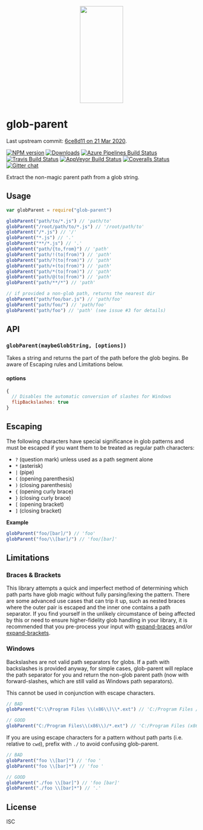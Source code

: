 <p align="center">
  <a href="https://gulpjs.com">
    <img height="257" width="114" src="https://raw.githubusercontent.com/gulpjs/artwork/master/gulp-2x.png">
  </a>
</p>

# glob-parent

Last upstream commit: [6ce8d11 on 21 Mar 2020](https://github.com/gulpjs/glob-parent/commit/6ce8d11f2f1ed8e80a9526b1dc8cf3aa71f43474).

[![NPM version][npm-image]][npm-url] [![Downloads][downloads-image]][npm-url] [![Azure Pipelines Build Status][azure-pipelines-image]][azure-pipelines-url] [![Travis Build Status][travis-image]][travis-url] [![AppVeyor Build Status][appveyor-image]][appveyor-url] [![Coveralls Status][coveralls-image]][coveralls-url] [![Gitter chat][gitter-image]][gitter-url]

Extract the non-magic parent path from a glob string.

## Usage

```js
var globParent = require("glob-parent")

globParent("path/to/*.js") // 'path/to'
globParent("/root/path/to/*.js") // '/root/path/to'
globParent("/*.js") // '/'
globParent("*.js") // '.'
globParent("**/*.js") // '.'
globParent("path/{to,from}") // 'path'
globParent("path/!(to|from)") // 'path'
globParent("path/?(to|from)") // 'path'
globParent("path/+(to|from)") // 'path'
globParent("path/*(to|from)") // 'path'
globParent("path/@(to|from)") // 'path'
globParent("path/**/*") // 'path'

// if provided a non-glob path, returns the nearest dir
globParent("path/foo/bar.js") // 'path/foo'
globParent("path/foo/") // 'path/foo'
globParent("path/foo") // 'path' (see issue #3 for details)
```

## API

### `globParent(maybeGlobString, [options])`

Takes a string and returns the part of the path before the glob begins. Be aware of Escaping rules and Limitations below.

#### options

```js
{
  // Disables the automatic conversion of slashes for Windows
  flipBackslashes: true
}
```

## Escaping

The following characters have special significance in glob patterns and must be escaped if you want them to be treated as regular path characters:

- `?` (question mark) unless used as a path segment alone
- `*` (asterisk)
- `|` (pipe)
- `(` (opening parenthesis)
- `)` (closing parenthesis)
- `{` (opening curly brace)
- `}` (closing curly brace)
- `[` (opening bracket)
- `]` (closing bracket)

**Example**

```js
globParent("foo/[bar]/") // 'foo'
globParent("foo/\\[bar]/") // 'foo/[bar]'
```

## Limitations

### Braces & Brackets

This library attempts a quick and imperfect method of determining which path
parts have glob magic without fully parsing/lexing the pattern. There are some
advanced use cases that can trip it up, such as nested braces where the outer
pair is escaped and the inner one contains a path separator. If you find
yourself in the unlikely circumstance of being affected by this or need to
ensure higher-fidelity glob handling in your library, it is recommended that you
pre-process your input with [expand-braces] and/or [expand-brackets].

### Windows

Backslashes are not valid path separators for globs. If a path with backslashes
is provided anyway, for simple cases, glob-parent will replace the path
separator for you and return the non-glob parent path (now with
forward-slashes, which are still valid as Windows path separators).

This cannot be used in conjunction with escape characters.

```js
// BAD
globParent("C:\\Program Files \\(x86\\)\\*.ext") // 'C:/Program Files /(x86/)'

// GOOD
globParent("C:/Program Files\\(x86\\)/*.ext") // 'C:/Program Files (x86)'
```

If you are using escape characters for a pattern without path parts (i.e.
relative to `cwd`), prefix with `./` to avoid confusing glob-parent.

```js
// BAD
globParent("foo \\[bar]") // 'foo '
globParent("foo \\[bar]*") // 'foo '

// GOOD
globParent("./foo \\[bar]") // 'foo [bar]'
globParent("./foo \\[bar]*") // '.'
```

## License

ISC

[expand-braces]: https://github.com/jonschlinkert/expand-braces
[expand-brackets]: https://github.com/jonschlinkert/expand-brackets
[downloads-image]: https://img.shields.io/npm/dm/glob-parent.svg
[npm-url]: https://www.npmjs.com/package/glob-parent
[npm-image]: https://img.shields.io/npm/v/glob-parent.svg
[azure-pipelines-url]: https://dev.azure.com/gulpjs/gulp/_build/latest?definitionId=2&branchName=master
[azure-pipelines-image]: https://dev.azure.com/gulpjs/gulp/_apis/build/status/glob-parent?branchName=master
[travis-url]: https://travis-ci.org/gulpjs/glob-parent
[travis-image]: https://img.shields.io/travis/gulpjs/glob-parent.svg?label=travis-ci
[appveyor-url]: https://ci.appveyor.com/project/gulpjs/glob-parent
[appveyor-image]: https://img.shields.io/appveyor/ci/gulpjs/glob-parent.svg?label=appveyor
[coveralls-url]: https://coveralls.io/r/gulpjs/glob-parent
[coveralls-image]: https://img.shields.io/coveralls/gulpjs/glob-parent/master.svg
[gitter-url]: https://gitter.im/gulpjs/gulp
[gitter-image]: https://badges.gitter.im/gulpjs/gulp.svg
